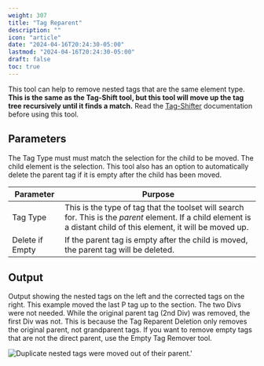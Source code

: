 ```yaml
---
weight: 307
title: "Tag Reparent"
description: ""
icon: "article"
date: "2024-04-16T20:24:30-05:00"
lastmod: "2024-04-16T20:24:30-05:00"
draft: false
toc: true
---
```


This tool can help to remove nested tags that are the same element type. **This is the same as the Tag-Shift tool, but this tool will move up the tag tree recursively until it finds a match.** Read the [Tag-Shifter](/docs/tools/tag-shift) documentation before using this tool.

## Parameters

The Tag Type must must match the selection for the child to be moved. The child element is the selection. This tool also has an option to automatically delete the parent tag if it is empty after the child has been moved.

| Parameter       | Purpose                                                                                                                                                            |
|-----------------|--------------------------------------------------------------------------------------------------------------------------------------------------------------------|
| Tag Type        | This is the type of tag that the toolset will search for. This is the *parent* element. If a child element is a distant child of this element, it will be moved up. |
| Delete if Empty | If the parent tag is empty after the child is moved, the parent tag will be deleted.                                                                               |


## Output

Output showing the nested tags on the left and the corrected tags on the right. This example moved the last P tag up to the section. The two Divs were not needed. While the original parent tag (2nd Div) was removed, the first Div was not. This is because the Tag Reparent Deletion only removes the original parent, not grandparent tags. If you want to remove empty tags that are not the direct parent, use the Empty Tag Remover tool.

![Duplicate nested tags were moved out of their parent.'](/img/tagReparentExample.jpg)
